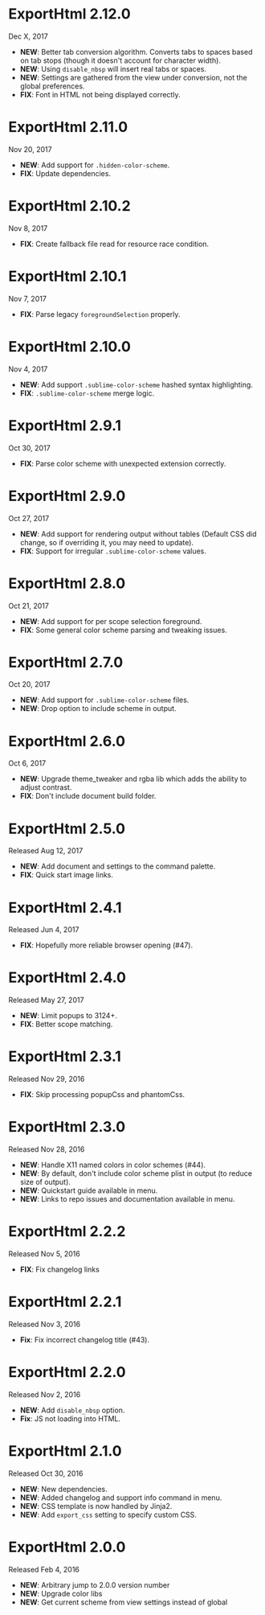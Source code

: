 # ExportHtml 2.12.0

Dec X, 2017

- **NEW**: Better tab conversion algorithm. Converts tabs to spaces based on tab stops (though it doesn't account for character width).
- **NEW**: Using `disable_nbsp` will insert real tabs or spaces.
- **NEW**: Settings are gathered from the view under conversion, not the global preferences.
- **FIX**: Font in HTML not being displayed correctly.

# ExportHtml 2.11.0

Nov 20, 2017

- **NEW**: Add support for `.hidden-color-scheme`.
- **FIX**: Update dependencies.

# ExportHtml 2.10.2

Nov 8, 2017

- **FIX**: Create fallback file read for resource race condition.

# ExportHtml 2.10.1

Nov 7, 2017

- **FIX**: Parse legacy `foregroundSelection` properly.

# ExportHtml 2.10.0

Nov 4, 2017

- **NEW**: Add support `.sublime-color-scheme` hashed syntax highlighting.
- **FIX**: `.sublime-color-scheme` merge logic.

# ExportHtml 2.9.1

Oct 30, 2017

- **FIX**: Parse color scheme with unexpected extension correctly.

# ExportHtml 2.9.0

Oct 27, 2017

- **NEW**: Add support for rendering output without tables (Default CSS did change, so if overriding it, you may need to update).
- **FIX**: Support for irregular `.sublime-color-scheme` values.

# ExportHtml 2.8.0

Oct 21, 2017

- **NEW**: Add support for per scope selection foreground.
- **FIX**: Some general color scheme parsing and tweaking issues.

# ExportHtml 2.7.0

Oct 20, 2017

- **NEW**: Add support for `.sublime-color-scheme` files.
- **NEW**: Drop option to include scheme in output.

# ExportHtml 2.6.0

Oct 6, 2017

- **NEW**: Upgrade theme_tweaker and rgba lib which adds the ability to adjust contrast.
- **FIX**: Don't include document build folder.

# ExportHtml 2.5.0

Released Aug 12, 2017

- **NEW**: Add document and settings to the command palette.
- **FIX**: Quick start image links.

# ExportHtml 2.4.1

Released Jun 4, 2017

- **FIX**: Hopefully more reliable browser opening (#47).

# ExportHtml 2.4.0

Released May 27, 2017

- **NEW**: Limit popups to 3124+.
- **FIX**: Better scope matching.

# ExportHtml 2.3.1

Released Nov 29, 2016

- **FIX**: Skip processing popupCss and phantomCss.

# ExportHtml 2.3.0

Released Nov 28, 2016

- **NEW**: Handle X11 named colors in color schemes (#44).
- **NEW**: By default, don't include color scheme plist in output (to reduce size of output).
- **NEW**: Quickstart guide available in menu.
- **NEW**: Links to repo issues and documentation available in menu.

# ExportHtml 2.2.2

Released Nov 5, 2016

- **FIX**: Fix changelog links

# ExportHtml 2.2.1

Released Nov 3, 2016

- **Fix**: Fix incorrect changelog title (#43).

# ExportHtml 2.2.0

Released Nov 2, 2016

- **NEW**: Add `disable_nbsp` option.
- **Fix**: JS not loading into HTML.

# ExportHtml 2.1.0

Released Oct 30, 2016

- **NEW**: New dependencies.
- **NEW**: Added changelog and support info command in menu.
- **NEW**: CSS template is now handled by Jinja2.
- **NEW**: Add `export_css` setting to specify custom CSS.

# ExportHtml 2.0.0

Released Feb 4, 2016

- **NEW**: Arbitrary jump to 2.0.0 version number
- **NEW**: Upgrade color libs
- **NEW**: Get current scheme from view settings instead of global
